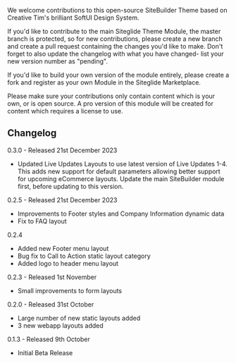 We welcome contributions to this open-source SiteBuilder Theme based on Creative Tim's brilliant SoftUI Design System. 

If you'd like to contribute to the main Siteglide Theme Module, the master branch is protected, so for new contributions, please create a new branch and create a pull request containing the changes you'd like to make. Don't forget to also update the changelog with what you have changed- list your new version number as "pending".

If you'd like to build your own version of the module entirely, please create a fork and register as your own Module in the Siteglide Marketplace.

Please make sure your contributions only contain content which is your own, or is open source. A pro version of this module will be created for content which requires a license to use. 

## Changelog

0.3.0 - Released 21st December 2023

- Updated Live Updates Layouts to use latest version of Live Updates 1-4. This adds new support for default parameters allowing better support for upcoming eCommerce layouts. Update the main SiteBuilder module first, before updating to this version.

0.2.5 - Released 21st December 2023

- Improvements to Footer styles and Company Information dynamic data
- Fix to FAQ layout

0.2.4

- Added new Footer menu layout
- Bug fix to Call to Action static layout category
- Added logo to header menu layout

0.2.3 - Released 1st November

- Small improvements to form layouts

0.2.0 - Released 31st October

- Large number of new static layouts added
- 3 new webapp layouts added

0.1.3 - Released 9th October

- Initial Beta Release
